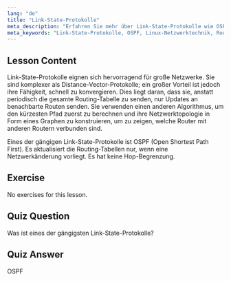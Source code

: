 ```yaml
---
lang: "de"
title: "Link-State-Protokolle"
meta_description: "Erfahren Sie mehr über Link-State-Protokolle wie OSPF für große Netzwerke. Verstehen Sie ihre schnelle Konvergenz und wie sie Routing-Tabellen aktualisieren. Beginnen Sie Ihre Reise in die Linux-Netzwerktechnik!"
meta_keywords: "Link-State-Protokolle, OSPF, Linux-Netzwerktechnik, Routing-Protokolle, Netzwerktopologie, Anfänger"
---
```


## Lesson Content

Link-State-Protokolle eignen sich hervorragend für große Netzwerke. Sie sind komplexer als Distance-Vector-Protokolle; ein großer Vorteil ist jedoch ihre Fähigkeit, schnell zu konvergieren. Dies liegt daran, dass sie, anstatt periodisch die gesamte Routing-Tabelle zu senden, nur Updates an benachbarte Routen senden. Sie verwenden einen anderen Algorithmus, um den kürzesten Pfad zuerst zu berechnen und ihre Netzwerktopologie in Form eines Graphen zu konstruieren, um zu zeigen, welche Router mit anderen Routern verbunden sind.

Eines der gängigen Link-State-Protokolle ist OSPF (Open Shortest Path First). Es aktualisiert die Routing-Tabellen nur, wenn eine Netzwerkänderung vorliegt. Es hat keine Hop-Begrenzung.

## Exercise

No exercises for this lesson.

## Quiz Question

Was ist eines der gängigsten Link-State-Protokolle?

## Quiz Answer

OSPF
